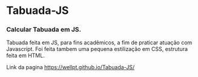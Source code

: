 # Tabuada-JS
### Calcular Tabuada em JS. 
Tabuada feita em JS, para fins acadêmicos, a fim de praticar atuação com Javascript. Foi feita tambem uma pequena estilização em CSS, estrutura feita em HTML.

Link da pagina https://wellpt.github.io/Tabuada-JS/
